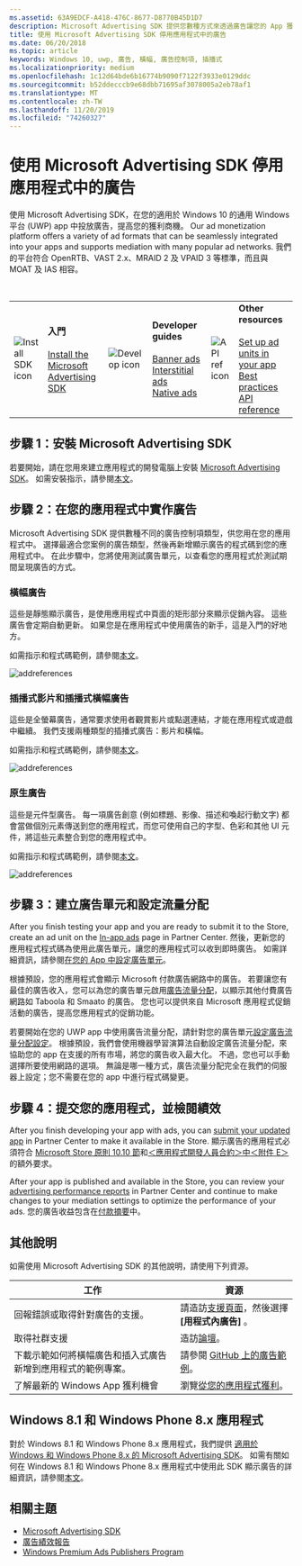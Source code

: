 ```yaml
---
ms.assetid: 63A9EDCF-A418-476C-8677-D8770B45D1D7
description: Microsoft Advertising SDK 提供您數種方式來透過廣告讓您的 App 獲利。
title: 使用 Microsoft Advertising SDK 停用應用程式中的廣告
ms.date: 06/20/2018
ms.topic: article
keywords: Windows 10, uwp, 廣告, 橫幅, 廣告控制項, 插播式
ms.localizationpriority: medium
ms.openlocfilehash: 1c12d64bde6b16774b9090f7122f3933e0129ddc
ms.sourcegitcommit: b52ddecccb9e68dbb71695af3078005a2eb78af1
ms.translationtype: MT
ms.contentlocale: zh-TW
ms.lasthandoff: 11/20/2019
ms.locfileid: "74260327"
---
```

# <a name="display-ads-in-your-app-with-the-microsoft-advertising-sdk"></a>使用 Microsoft Advertising SDK 停用應用程式中的廣告

使用 Microsoft Advertising SDK，在您的適用於 Windows 10 的通用 Windows 平台 (UWP) app 中投放廣告，提高您的獲利商機。 Our ad monetization platform offers a variety of ad formats that can be seamlessly integrated into your apps and supports mediation with many popular ad networks. 我們的平台符合 OpenRTB、VAST 2.x、MRAID 2 及 VPAID 3 等標準，而且與 MOAT 及 IAS 相容。 

<br/>

<table style="border: none !important;">
<colgroup>
<col width="10%" />
<col width="23%" />
<col width="10%" />
<col width="23%" />
<col width="10%" />
<col width="23%" />
</colgroup>
<tbody>
<tr>
<td align="left"><img src="images/install-sdk.png" alt="Install SDK icon" /></td>
<td align="left"><b>入門</b><br/><br/>
    <a href="https://marketplace.visualstudio.com/items?itemName=AdMediator.MicrosoftAdvertisingSDK">Install the Microsoft Advertising SDK</a>
</td>
<td align="left"><img src="images/write-code.png" alt="Develop icon" /></td>
<td align="left"><b>Developer guides</b><br/><br/>
    <a href="banner-ads.md">Banner ads</a>
    <br/>
    <a href="interstitial-ads.md">Interstitial ads</a>
    <br/>
    <a href="native-ads.md">Native ads</a>
    </td>
<td align="left"><img src="images/api-reference.png" alt="API ref icon" /></td>
<td align="left"><b>Other resources</b><br/><br/>
    <a href="set-up-ad-units-in-your-app.md">Set up ad units in your app</a>
    <br/>
    <a href="best-practices-for-ads-in-apps.md">Best practices</a>
    <br/>
    <a href="https://docs.microsoft.com/uwp/api/overview/advertising">API reference</a>
    </td>
</tr>
</tbody>
</table>

## <a name="step-1-install-the-microsoft-advertising-sdk"></a>步驟 1：安裝 Microsoft Advertising SDK

若要開始，請在您用來建立應用程式的開發電腦上安裝 [Microsoft Advertising SDK](https://marketplace.visualstudio.com/items?itemName=AdMediator.MicrosoftAdvertisingSDK)。 如需安裝指示，請參閱[本文](install-the-microsoft-advertising-libraries.md)。

## <a name="step-2-implement-ads-in-your-app"></a>步驟 2：在您的應用程式中實作廣告

Microsoft Advertising SDK 提供數種不同的廣告控制項類型，供您用在您的應用程式中。 選擇最適合您案例的廣告類型，然後再新增顯示廣告的程式碼到您的應用程式中。 在此步驟中，您將使用測試廣告單元，以查看您的應用程式於測試期間呈現廣告的方式。

### <a name="banner-ads"></a>橫幅廣告

這些是靜態顯示廣告，是使用應用程式中頁面的矩形部分來顯示促銷內容。 這些廣告會定期自動更新。 如果您是在應用程式中使用廣告的新手，這是入門的好地方。

如需指示和程式碼範例，請參閱[本文](adcontrol-in-xaml-and--net.md)。

![addreferences](images/banner-ad.png)

### <a name="interstitial-video-and-interstitial-banner-ads"></a>插播式影片和插播式橫幅廣告

這些是全螢幕廣告，通常要求使用者觀賞影片或點選連結，才能在應用程式或遊戲中繼續。 我們支援兩種類型的插播式廣告：影片和橫幅。

如需指示和程式碼範例，請參閱[本文](interstitial-ads.md)。

![addreferences](images/interstitial-ad.png)

### <a name="native-ads"></a>原生廣告

這些是元件型廣告。 每一項廣告創意 (例如標題、影像、描述和喚起行動文字) 都會當做個別元素傳送到您的應用程式，而您可使用自己的字型、色彩和其他 UI 元件，將這些元素整合到您的應用程式中。

如需指示和程式碼範例，請參閱[本文](native-ads.md)。

![addreferences](images/native-ad.png)

<span id="ad-mediation"/>

## <a name="step-3-create-an-ad-unit-and-configure-mediation"></a>步驟 3：建立廣告單元和設定流量分配

After you finish testing your app and you are ready to submit it to the Store, create an ad unit on the [In-app ads](../publish/in-app-ads.md) page in Partner Center. 然後，更新您的應用程式程式碼為使用此廣告單元，讓您的應用程式可以收到即時廣告。 如需詳細資訊，請參閱[在您的 App 中設定廣告單元](set-up-ad-units-in-your-app.md#live-ad-units)。

根據預設，您的應用程式會顯示 Microsoft 付款廣告網路中的廣告。 若要讓您有最佳的廣告收入，您可以為您的廣告單元啟用[廣告流量分配](ad-mediation-service.md)，以顯示其他付費廣告網路如 Taboola 和 Smaato 的廣告。 您也可以提供來自 Microsoft 應用程式促銷活動的廣告，提高您應用程式的促銷功能。

若要開始在您的 UWP app 中使用廣告流量分配，請針對您的廣告單元[設定廣告流量分配設定](../publish/in-app-ads.md#mediation-settings)。 根據預設，我們會使用機器學習演算法自動設定廣告流量分配，來協助您的 app 在支援的所有市場，將您的廣告收入最大化。 不過，您也可以手動選擇所要使用網路的選項。 無論是哪一種方式，廣告流量分配完全在我們的伺服器上設定；您不需要在您的 app 中進行程式碼變更。    

## <a name="step-4-submit-your-app-and-review-performance"></a>步驟 4：提交您的應用程式，並檢閱績效

After you finish developing your app with ads, you can [submit your updated app](https://docs.microsoft.com/windows/uwp/publish/app-submissions) in Partner Center to make it available in the Store. 顯示廣告的應用程式必須符合 [Microsoft Store 原則 10.10 節](https://docs.microsoft.com/legal/windows/agreements/store-policies#1010-advertising-conduct-and-content)和[＜應用程式開發人員合約＞中＜附件 E＞](https://docs.microsoft.com/legal/windows/agreements/app-developer-agreement)的額外要求。

After your app is published and available in the Store, you can review your [advertising performance reports](../publish/advertising-performance-report.md) in Partner Center and continue to make changes to your mediation settings to optimize the performance of your ads. 您的廣告收益包含在[付款摘要](../publish/payout-summary.md)中。

<span id="additional-help" />

## <a name="additional-help"></a>其他說明

如需使用 Microsoft Advertising SDK 的其他說明，請使用下列資源。

|  工作    | 資源 |               
|----------|-------|
| 回報錯誤或取得針對廣告的支援。     | 請造訪[支援頁面](https://developer.microsoft.com/en-us/windows/support)，然後選擇 **\[用程式內廣告\]** 。        |
| 取得社群支援     | 造訪[論壇](https://go.microsoft.com/fwlink/?LinkID=401264)。       |
| 下載示範如何將橫幅廣告和插入式廣告新增到應用程式的範例專案。     | 請參閱 [GitHub 上的廣告範例](https://github.com/Microsoft/Windows-universal-samples/tree/master/Samples/Advertising)。       |
| 了解最新的 Windows App 獲利機會     | 瀏覽[從您的應用程式獲利](https://developer.microsoft.com/store/monetize)。        |

## <a name="windows-81-and-windows-phone-8x-apps"></a>Windows 8.1 和 Windows Phone 8.x 應用程式

對於 Windows 8.1 和 Windows Phone 8.x 應用程式，我們提供 [適用於 Windows 和 Windows Phone 8.x 的 Microsoft Advertising SDK](https://marketplace.visualstudio.com/items?itemName=AdMediator.MicrosoftAdvertisingSDKforWindowsandWindowsPhone8x)。 如需有關如何在 Windows 8.1 和 Windows Phone 8.x 應用程式中使用此 SDK 顯示廣告的詳細資訊，請參閱[本文](https://docs.microsoft.com/en-us/previous-versions/windows/apps/dn792120(v=win.10))。

## <a name="related-topics"></a>相關主題

* [Microsoft Advertising SDK](https://marketplace.visualstudio.com/items?itemName=AdMediator.MicrosoftAdvertisingSDK)
* [廣告績效報告](../publish/advertising-performance-report.md)
* [Windows Premium Ads Publishers Program](windows-premium-ads-publishers-program.md)
